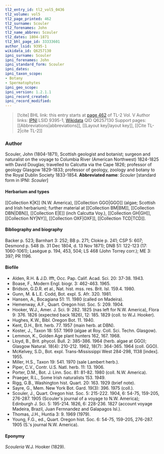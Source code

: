 ```yaml
---
tl2_entry_id: tl2_vol5_0436
tl2_volume: vol5
tl2_page_printed: 462
tl2_surname: Scouler
tl2_forenames: John
tl2_name_abbrev: Scouler
tl2_dates: 1804-1871
tl2_bhl_page_id: 33333601
author_lsid: 9395-1
wikidata_id: Q6257130
ipni_surname: Scouler
ipni_forenames: John
ipni_standard_form: Scouler
ipni_dates: 
ipni_taxon_scope: 
- Botany
- Spermatophytes
ipni_geo_scope: 
ipni_version: 1.2.1.1
ipni_record_created: 
ipni_record_modified:
---
```


> [!cite] BHL link: this entry starts at [page 462](https://www.biodiversitylibrary.org/page/33333601) of TL-2 Vol. V
> Author links: [IPNI](https://www.ipni.org/a/9395-1) LSID 9395-1, [Wikidata](https://www.wikidata.org/wiki/Q6257130) QID Q6257130
> Support pages: [[Abbreviations|abbreviations]], [[Layout key|layout key]], [[Cite TL-2|cite TL-2]]

### Author

Scouler, John (1804-1871), Scottish geologist and botanist; surgeon and naturalist on the voyage to Columbia River (American Northwest) 1824-1825 with David Douglas; travelled to Calcutta via the Cape 1826; professor of geology Glasgow 1829-1833; professor of geology, zoology and botany to the Royal Dublin Society 1833-1854. 
**Abbreviated name**: *Scouler* \[standard form in IPNI: *Scouler*\]

#### Herbarium and types

[[Collection K|K]] (N.W. America), [[Collection GGO|GGO]] (algae; Scottish and Irish herbarium); further material at [[Collection BM|BM]], [[Collection DBN|DBN]], [[Collection E|E]] (inch Calcutta Voy.), [[Collection GH|GH]], [[Collection NY|NY]], [[Collection OXF|OXF]], [[Collection TCD|TCD]].

#### Bibliography and biography

Backer p. 523; Barnhart 3: 252; BB p. 271; Clokie p. 241; CSP 5: 607; Desmond p. 548 (b. 31 Dec 1804, d. 13 Nov 1871); DNB 51: 122-123 (17: 1060-1061); Lasègue p. 194, 453, 504; LS 468 (John Torrey corr.); ME 3: 397; PR 1196.

#### Biofile

- Alden, R.H. & J.D. Ifft, Occ. Pap. Calif. Acad. Sci. 20: 37-38. 1943.
- Boase, F., Modern Engl. biogr. 3: 462-463. 1965.
- Bridson, G.D.R. et al., Nat. hist. mss. res. Brit. Isl. 159.4. 1980.
- Gunn, M. & L.E. Codd, Bot. expl. S. Afr. 320. 1981.
- Hansen, A., Bocagiana 51: 11. 1980 (called on Madeira).
- Hemenway, A.F., Quart. Oregon hist. Soc. 5: 209. 1904.
- Hooker, W.J., Amer. J. Sci. 9: 282. 1825 (nas left for N.W. America), Flora 9: 376. 1826 (expected back 1826), 12: 185. 1829 (coll. to W.J. Hooker).
- Hughes, K.W., Bibl. Oregon Bot. 11. 1940.
- Kent, D.H., Brit. herb. 77. 1957 (main herb. at DBN).
- Koster, J., Taxon 18: 557. 1969 (algae at Roy. Coll. Sci. Techn. Glasgow).
- Lemmon, K., Golden Age plant hunters 162, 167. 1968.
- Lloyd, B., Brit. phycol. Bull. 2: 385-386. 1964 (herb. algae at GGO); Glasgow Natural. 18(4): 210-212. 1962, 18(7): 364-365. 1964 (coll. GGO).
- McKelvey, S.D., Bot. expl. Trans-Mississippi West 284-298, 1138 \[index\]. 1955.
- Miller, H.S., Taxon 19: 541. 1970 (sale Lambert herb.).
- Piper, C.V., Contr. U.S. Natl. herb. 11: 13. 1906.
- Porter, D.M., Bot. J. Linn. Soc. 81: 81-82. 1980 (coll. N.W. America).
- Praeger, R.L., Some Irish naturalists 153. 1949.
- Rigg, G.B., Washington hist. Quart. 20: 163. 1929 (brief note).
- Sayre, G., Mem. New York Bot. Gard. 19(3): 396. 1975 (coll.).
- Scouler, J., Quart. Oregon hist. Soc. 5: 215-222. 1904, 6: 54-75, 159-205, 276-287. 1905 (Scouler's journal of a voyage to N.W. America); Edinburgh J. Sci. 5: 195-214. 1826, 6: 228-236. 1827 (account voyage Madeira, Brazil, Juan Fernnandez and Galapagos Isl.).
- Thomas, J.H., Huntia 3: 9. 1969 (1979).
- Young, F.G., ed., Quart. Oregon hist. Soc. 6: 54-75, 159-205, 276-287. 1905 (S.'s journal N.W. America).

#### Eponymy

*Scouleria* W.J. Hooker (1829).

